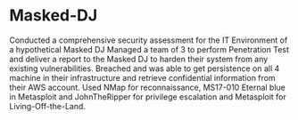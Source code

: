 # Masked-DJ
Conducted a comprehensive security assessment for the IT Environment of a hypothetical Masked DJ Managed a team of 3 to perform Penetration Test and deliver a report to the Masked DJ to harden their system from any existing vulnerabilities. Breached and was able to get persistence on all 4 machine in their infrastructure and retrieve confidential information from their AWS account. Used NMap for reconnaissance, MS17-010 Eternal blue in Metasploit and JohnTheRipper for privilege escalation and Metasploit for Living-Off-the-Land.

